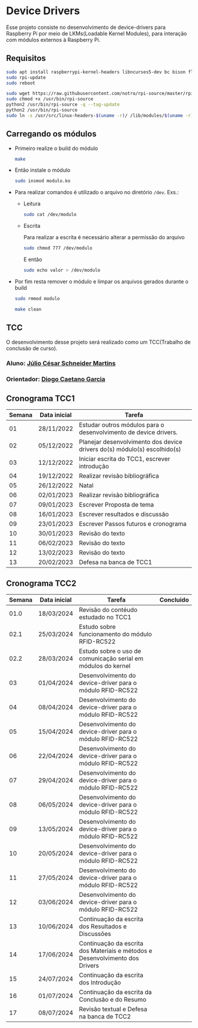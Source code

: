 # Device Drivers

Esse projeto consiste no desenvolvimento de device-drivers para Raspberry Pi por meio de LKMs(Loadable Kernel Modules), para interação com módulos externos à Raspberry Pi.

## Requisitos

```bash
sudo apt install raspberrypi-kernel-headers libncurses5-dev bc bison flex libssl-dev python2 rpi-update
sudo rpi-update
sudo reboot
```

```bash
sudo wget https://raw.githubusercontent.com/notro/rpi-source/master/rpi-source -O /usr/bin/rpi-source
sudo chmod +x /usr/bin/rpi-source
python2 /usr/bin/rpi-source -q --tag-update
python2 /usr/bin/rpi-source
sudo ln -s /usr/src/linux-headers-$(uname -r)/ /lib/modules/$(uname -r)/build
```

## Carregando os módulos

* Primeiro realize o build do módulo

    ```bash
    make
    ```

* Então instale o módulo

    ```bash
    sudo insmod modulo.ko
    ```

* Para realizar comandos é utilizado
 o arquivo no diretório `/dev`. Exs.:
  * Leitura

    ```bash
    sudo cat /dev/modulo
    ```
  * Escrita

    Para realizar a escrita é necessário alterar a permissão do arquivo

    ```bash
    sudo chmod 777 /dev/modulo
    ```

    E então

    ```bash
    sudo echo valor > /dev/modulo
    ```
* Por fim resta remover o módulo e limpar os arquivos gerados durante o build

    ```bash
    sudo rmmod modulo
    ```

    ```bash
    make clean
    ```

## TCC

O desenvolvimento desse projeto será realizado como um TCC(Trabalho de conclusão de curso).

### Aluno: [Júlio César Schneider Martins](https://github.com/jschneiderm98)
### Orientador: [Diogo Caetano Garcia](https://github.com/DiogoCaetanoGarcia)

## Cronograma TCC1

| Semana | Data inicial | Tarefa |
| - | - | - |
| 01 | 28/11/2022 | Estudar outros módulos para o desenvolvimento de device drivers. |
| 02 | 05/12/2022 | Planejar desenvolvimento dos device drivers do(s) módulo(s) escolhido(s)  |
| 03 | 12/12/2022 | Iniciar escrita do TCC1, escrever introdução |
| 04 | 19/12/2022 | Realizar revisão bibliográfica |
| 05 | 26/12/2022 | Natal |
| 06 | 02/01/2023 | Realizar revisão bibliográfica |
| 07 | 09/01/2023 | Escrever Proposta de tema |
| 08 | 16/01/2023 | Escrever resultados e discussão |
| 09 | 23/01/2023 | Escrever Passos futuros e cronograma |
| 10 | 30/01/2023 | Revisão do texto |
| 11 | 06/02/2023 | Revisão do texto |
| 12 | 13/02/2023 | Revisão do texto |
| 13 | 20/02/2023 | Defesa na banca de TCC1 |

## Cronograma TCC2
| Semana | Data inicial | Tarefa | Concluido |
| - | - | - | - |
| 01.0 | 18/03/2024 | Revisão do contéudo estudado no TCC1 |   |
| 02.1 | 25/03/2024 | Estudo sobre funcionamento do módulo RFID-RC522 |  |
| 02.2 | 28/03/2024 | Estudo sobre o uso de comunicação serial em módulos do kernel |  |
| 03 | 01/04/2024 | Desenvolvimento do device-driver para o módulo RFID-RC522 |  |
| 04 | 08/04/2024 | Desenvolvimento do device-driver para o módulo RFID-RC522 |  |
| 05 | 15/04/2024 | Desenvolvimento do device-driver para o módulo RFID-RC522 |  |
| 06 | 22/04/2024 | Desenvolvimento do device-driver para o módulo RFID-RC522 |  |
| 07 | 29/04/2024 | Desenvolvimento do device-driver para o módulo RFID-RC522 |  |
| 08 | 06/05/2024 | Desenvolvimento do device-driver para o módulo RFID-RC522 |  |
| 09 | 13/05/2024 | Desenvolvimento do device-driver para o módulo RFID-RC522 |  |
| 10 | 20/05/2024 | Desenvolvimento do device-driver para o módulo RFID-RC522 |  |
| 11 | 27/05/2024 | Desenvolvimento do device-driver para o módulo RFID-RC522 |  |
| 12 | 03/06/2024 | Desenvolvimento do device-driver para o módulo RFID-RC522 |  |
| 13 | 10/06/2024 | Continuação da escrita dos Resultados e Discussões |  |
| 14 | 17/06/2024 | Continuação da escrita dos Materiais e métodos e Desenvolvimento dos Drivers |  |
| 15 | 24/07/2024 | Continuação da escrita dos Introdução |  |
| 16 | 01/07/2024 | Continuação da escrita da Conclusão e do Resumo |  |
| 17 | 08/07/2024 | Revisão textual e Defesa na banca de TCC2 |  |
